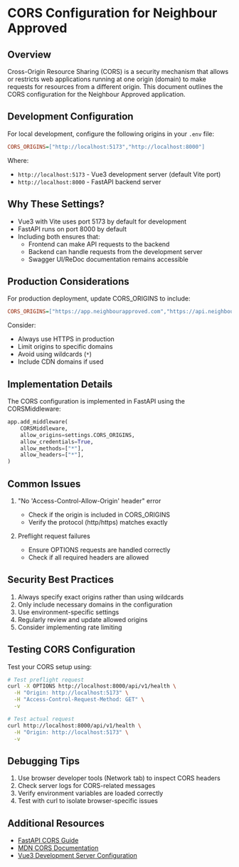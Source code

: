 # CORS Configuration for Neighbour Approved

## Overview

Cross-Origin Resource Sharing (CORS) is a security mechanism that allows or restricts web applications running at one origin (domain) to make requests for resources from a different origin. This document outlines the CORS configuration for the Neighbour Approved application.

## Development Configuration

For local development, configure the following origins in your `.env` file:

```ini
CORS_ORIGINS=["http://localhost:5173","http://localhost:8000"]
```

Where:

- `http://localhost:5173` - Vue3 development server (default Vite port)
- `http://localhost:8000` - FastAPI backend server

## Why These Settings?

- Vue3 with Vite uses port 5173 by default for development
- FastAPI runs on port 8000 by default
- Including both ensures that:
  - Frontend can make API requests to the backend
  - Backend can handle requests from the development server
  - Swagger UI/ReDoc documentation remains accessible

## Production Considerations

For production deployment, update CORS_ORIGINS to include:

```ini
CORS_ORIGINS=["https://app.neighbourapproved.com","https://api.neighbourapproved.com"]
```

Consider:
- Always use HTTPS in production
- Limit origins to specific domains
- Avoid using wildcards (`*`)
- Include CDN domains if used

## Implementation Details

The CORS configuration is implemented in FastAPI using the CORSMiddleware:

```python
app.add_middleware(
    CORSMiddleware,
    allow_origins=settings.CORS_ORIGINS,
    allow_credentials=True,
    allow_methods=["*"],
    allow_headers=["*"],
)
```

## Common Issues

1. "No 'Access-Control-Allow-Origin' header" error
   - Check if the origin is included in CORS_ORIGINS
   - Verify the protocol (http/https) matches exactly

2. Preflight request failures
   - Ensure OPTIONS requests are handled correctly
   - Check if all required headers are allowed

## Security Best Practices

1. Always specify exact origins rather than using wildcards
2. Only include necessary domains in the configuration
3. Use environment-specific settings
4. Regularly review and update allowed origins
5. Consider implementing rate limiting

## Testing CORS Configuration

Test your CORS setup using:

```bash
# Test preflight request
curl -X OPTIONS http://localhost:8000/api/v1/health \
  -H "Origin: http://localhost:5173" \
  -H "Access-Control-Request-Method: GET" \
  -v

# Test actual request
curl http://localhost:8000/api/v1/health \
  -H "Origin: http://localhost:5173" \
  -v
```

## Debugging Tips

1. Use browser developer tools (Network tab) to inspect CORS headers
2. Check server logs for CORS-related messages
3. Verify environment variables are loaded correctly
4. Test with curl to isolate browser-specific issues

## Additional Resources

- [FastAPI CORS Guide](https://fastapi.tiangolo.com/tutorial/cors/)
- [MDN CORS Documentation](https://developer.mozilla.org/en-US/docs/Web/HTTP/CORS)
- [Vue3 Development Server Configuration](https://vitejs.dev/config/server-options.html)
